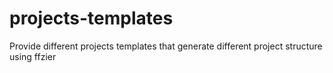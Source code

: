 # projects-templates
Provide different projects templates that generate different project structure using ffzier
